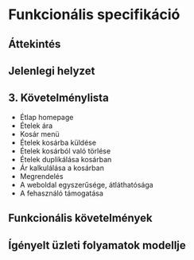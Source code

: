 # Funkcionális specifikáció

## Áttekintés

##  Jelenlegi helyzet

## 3. Követelménylista
- Étlap homepage
- Ételek ára
- Kosár menü
- Ételek kosárba küldése
- Ételek kosárból való törlése
- Ételek duplikálása kosárban
- Ár kalkulálása a kosárban
- Megrendelés
- A weboldal egyszerűsége, átláthatósága
- A fehasználó támogatása

## Funkcionális követelmények

##  Ígényelt üzleti folyamatok modellje

